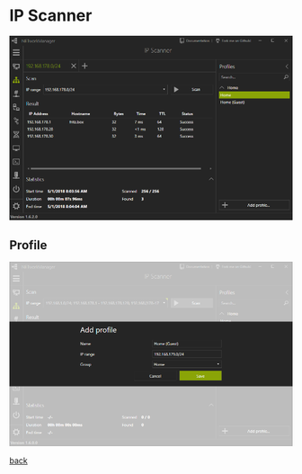# IP Scanner

![IPScanner](../../_images/IPScanner.png)

## Profile

![IPScanner_Profile](../../_images/IPScanner_Profile.png)

[back](../README.md)